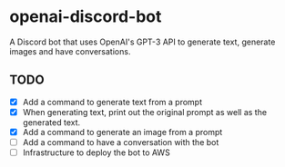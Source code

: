 # openai-discord-bot

A Discord bot that uses OpenAI's GPT-3 API to generate text, generate images and have conversations.

## TODO

- [x] Add a command to generate text from a prompt
- [x] When generating text, print out the original prompt as well as the generated text.
- [x] Add a command to generate an image from a prompt
- [ ] Add a command to have a conversation with the bot
- [ ] Infrastructure to deploy the bot to AWS
